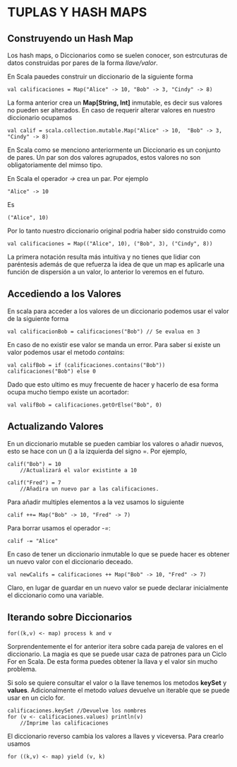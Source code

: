 # TUPLAS Y HASH MAPS    

## Construyendo un Hash Map

Los hash maps, o Diccionarios como se suelen conocer, son estrcuturas de datos construidas por pares de la forma _llave/valor_.

En Scala pauedes construir un diccionario de la siguiente forma

    val calificaciones = Map("Alice" -> 10, "Bob" -> 3, "Cindy" -> 8)

La forma anterior crea un __Map[String, Int]__ inmutable, es decir sus valores no pueden ser alterados.
En caso de requerir alterar valores en nuestro diccionario ocupamos

    val calif = scala.collection.mutable.Map("Alice" -> 10,  "Bob" -> 3, "Cindy" -> 8)

En Scala como se menciono anteriormente un Diccionario es un conjunto de pares. Un par son dos valores agrupados, estos valores no son obligatoriamente del mimso tipo.

En Scala el operador *->* crea un par. Por ejemplo

    "Alice" -> 10

Es 
    
    ("Alice", 10)

Por lo tanto nuestro diccionario original podria haber sido construido como

    val calificaciones = Map(("Alice", 10), ("Bob", 3), ("Cindy", 8))

La primera notación resulta más intuitiva y no tienes que lidiar con paréntesis además de que refuerza la idea de que un map es aplicarle una función de dispersión a un valor, lo anterior lo veremos en el futuro.

## Accediendo a los Valores

En scala para acceder a los valores de un diccionario podemos usar el valor de la siguiente forma

    val calificacionBob = calificaciones("Bob") // Se evalua en 3

En caso de no existir ese valor se manda un error.
Para saber si existe un valor podemos usar el metodo _contains_:

    val califBob = if (calificaciones.contains("Bob")) calificaciones("Bob") else 0

Dado que esto ultimo es muy frecuente de hacer y hacerlo de esa forma ocupa mucho tiempo existe un acortador:

    val valifBob = calificaciones.getOrElse("Bob", 0)

## Actualizando Valores

En un diccionario mutable se pueden cambiar los valores o añadir nuevos, esto se hace con un () a la izquierda del signo =. Por ejemplo,

    calif("Bob") = 10
        //Actualizará el valor existinte a 10
    
    calif("Fred") = 7
        //Añadira un nuevo par a las calificaciones.

Para añadir multiples elementos a la vez usamos lo siguiente

    calif ++= Map("Bob" -> 10, "Fred" -> 7)

Para borrar usamos el operador _-=_:

    calif -= "Alice"

En caso de tener un diccionario inmutable lo que se puede hacer es obtener un nuevo valor con el diccionario deceado.

    val newCalifs = calificaciones ++ Map("Bob" -> 10, "Fred" -> 7)

Claro, en lugar de guardar en un nuevo valor se puede declarar inicialmente el diccionario como una variable.

## Iterando sobre Diccionarios

    for((k,v) <- map) process k and v

Sorprendentemente el for anterior itera sobre cada pareja de valores en el diccionario. La magia es que se puede usar caza de patrones para un Ciclo For en Scala. De esta forma puedes obtener la llava y el valor sin mucho problema.

Si solo se quiere consultar el valor o la llave tenemos los metodos __keySet__ y __values__. Adicionalmente el metodo _values_ devuelve un iterable que se puede usar en un ciclo for.

    calificaciones.keySet //Devuelve los nombres
    for (v <- calificaciones.values) println(v)
        //Imprime las calificaciones

El diccionario reverso cambia los valores a llaves y viceversa. Para crearlo usamos

    for ((k,v) <- map) yield (v, k)



